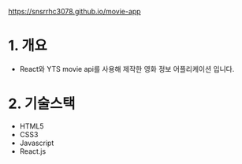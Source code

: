 https://snsrrhc3078.github.io/movie-app

# 1. 개요
+ React와 YTS movie api를 사용해 제작한 영화 정보 어플리케이션 입니다.


# 2. 기술스택
+ HTML5
+ CSS3
+ Javascript
+ React.js
